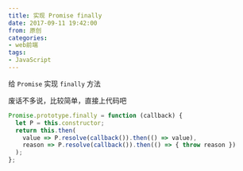 ```yaml
---
title: 实现 Promise finally
date: 2017-09-11 19:42:00
from: 原创
categories:
- web前端
tags:
- JavaScript
---
```


给 `Promise` 实现 `finally` 方法
<!-- more -->

废话不多说，比较简单，直接上代码吧

```javascript
Promise.prototype.finally = function (callback) {
  let P = this.constructor;
  return this.then(
    value => P.resolve(callback()).then(() => value),
    reason => P.resolve(callback()).then(() => { throw reason })
  );
};
```